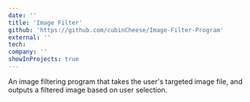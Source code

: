 ```yaml
---
date: ''
title: 'Image Filter'
github: 'https://github.com/cubinCheese/Image-Filter-Program'
external: ''
tech:
company: ''
showInProjects: true
---
```


An image filtering program that takes the user's targeted image file, and outputs a filtered image based on user selection.
